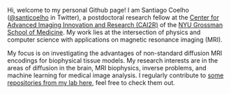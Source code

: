 Hi, welcome to my personal Github page! I am Santiago Coelho ([@santicoelho](https://twitter.com/santicoelho) in Twitter), a postdoctoral research fellow at the [Center for Advanced Imaging Innovation and Research (CAI2R)](https://cai2r.net) of the [NYU Grossman School of Medicine](https://med.nyu.edu/). My work lies at the intersection of physics and computer science with applications on magnetic resonance imaging (MRI). 

My focus is on investigating the advantages of non-standard diffusion MRI encodings for biophysical tissue models. My research interests are in the areas of diffusion in the brain, MRI biophysics, inverse problems, and machine learning for medical image analysis. I regularly contribute to [some repositories from my lab here](https://github.com/NYU-DiffusionMRI), feel free to check them out.


<!---
santiagocoelho/santiagocoelho is a ✨ special ✨ repository because its `README.md` (this file) appears on your GitHub profile.
You can click the Preview link to take a look at your changes.
--->
